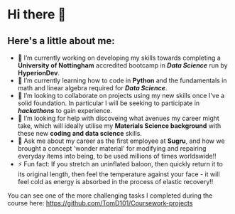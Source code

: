 # Hi there 👋

<!--
**TomD101/TomD101** is a ✨ _special_ ✨ repository because its `README.md` (this file) appears on your GitHub profile.
-->
## Here's a little about me:
- 🔭 I’m currently working on developing my skills towards completing a **University of Nottingham** accredited bootcamp in ***Data Science*** run by **HyperionDev**.
- 🌱 I’m currently learning how to code in **Python** and the fundamentals in math and linear algebra required for ***Data Science***.
- 👯 I’m looking to collaborate on projects using my new skills once I've a solid foundation. In particular I will be seeking to participate in ***hackathons*** to gain experience.
- 🤔 I’m looking for help with discoveing what avenues my career might take, which will ideally utilise my **Materials Science background** with these new **coding and data science** skills.
- 💬 Ask me about my career as the first employee at **Sugru**, and how we brought a concept 'wonder material' for modifying and repairing everyday items into being, to be used millions of times worldswide!!
- ⚡ Fun fact: If you stretch an uninflated baloon, then quickly return it to its original length, then feel the temperature against your face - it will feel cold as energy is absorbed in the process of elastic recovery!!

You can see one of the more challenging tasks I completed during the course here: https://github.com/TomD101/Coursework-projects
